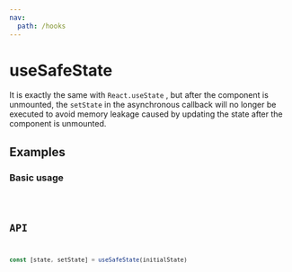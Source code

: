 ```yaml
---
nav:
  path: /hooks
---
```


# useSafeState

It is exactly the same with `React.useState` , but after the component is unmounted, the `setState` in the asynchronous callback will no longer be executed to avoid memory leakage caused by updating the state after the component is unmounted.

## Examples

### Basic usage

<code src="./demo/demo1.tsx" />

## API

```typescript
const [state, setState] = useSafeState(initialState)
```
